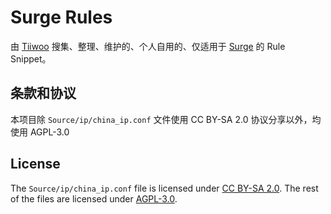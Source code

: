# Surge Rules

由 [Tiiwoo](https://tiiwoo.moe) 搜集、整理、维护的、个人自用的、仅适用于 [Surge](https://nssurge.com/) 的 Rule Snippet。

## 条款和协议

本项目除 `Source/ip/china_ip.conf` 文件使用 CC BY-SA 2.0 协议分享以外，均使用 AGPL-3.0

## License

The `Source/ip/china_ip.conf` file is licensed under [CC BY-SA 2.0](https://creativecommons.org/licenses/by-sa/2.0/). The rest of the files are licensed under [AGPL-3.0](./LICENSE).
